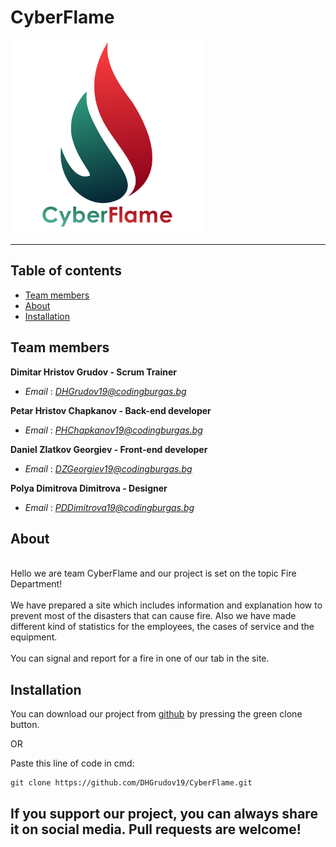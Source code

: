 # CyberFlame

<img src="images/logo/cyberflame team.png" width="310px">

---

## Table of contents
 
+ [Team members](#teammembers)
+ [About](#about)
+ [Installation](#installation)

## Team members <a name = "teammembers"></a>

**Dimitar Hristov Grudov - Scrum Trainer**
- *Email* : [*DHGrudov19@codingburgas.bg*](mailto:DHGrudov19@codingburgas.bg)

**Petar Hristov Chapkanov - Back-end developer**
- *Email* : [*PHChapkanov19@codingburgas.bg*](mailto:PHChapkanov19@codingburgas.bg)

**Daniel Zlatkov Georgiev - Front-end developer**
- *Email* : [*DZGeorgiev19@codingburgas.bg*](mailto:DZGeorgiev19@codingburgas.bg)

**Polya Dimitrova Dimitrova - Designer**
- *Email* : [*PDDimitrova19@codingburgas.bg*](mailto:PDDimitrova19@codingburgas.bg)

## About <a name = "about"></a>
<br>
Hello we are team CyberFlame and our project is set on the topic Fire Department! <br><br>
We have prepared a site which includes information and explanation how to prevent most of the disasters that can cause fire. Also we have made different kind of statistics for the employees, the cases of service and the equipment.<br><br>
You can signal and report for a fire in one of our tab in the site.

## Installation <a name = "installation"></a>

You can download our project from [github](https://github.com/DHGrudov19/CyberFlame.git) by pressing the green clone button.

OR

Paste this line of code in cmd:
````
git clone https://github.com/DHGrudov19/CyberFlame.git
````

## If you support our project, you can always share it on social media. Pull requests are welcome!